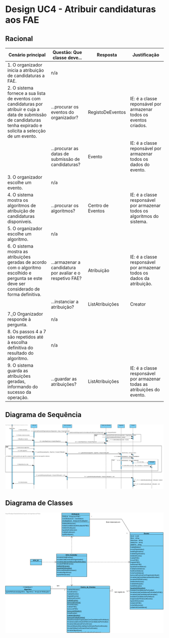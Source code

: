 # Design UC4 - Atribuir candidaturas aos FAE

## Racional ##


| Cenário principal                                                                                                                                                       | Questão: Que classe deve...                               | Resposta          | Justificação                                                             |
|-------------------------------------------------------------------------------------------------------------------------------------------------------------------------|-----------------------------------------------------------|-------------------|--------------------------------------------------------------------------|
| 1. O organizador inicia a atribuição de candidaturas a FAE.                                                                                                             | n/a                                                       |                   |                                                                          |
| 2. O sistema fornece a sua lista de eventos com candidaturas por atribuir e cuja a data de submissão de candidaturas tenha expirado e solicita a selecção de um evento. | ...procurar os eventos do organizador?                    | RegistoDeEventos  | IE: é a classe reponsável por armazenar todos os eventos criados.        |
|                                                                                                                                                                         | ...procurar as datas de submissão de candidaturas?        | Evento            | IE: é a classe reponsável por armazenar todos os dados do evento.        |
| 3. O organizador escolhe um evento.                                                                                                                                     | n/a                                                       |                   |                                                                          |
| 4. O sistema mostra os algoritmos de atribuição de candidaturas disponiveis.                                                                                            | ...procurar os algoritmos?                                | Centro de Eventos | IE: é a classe responsável por armazenar todos os algoritmos do sistema. |
| 5. O organizador escolhe um algoritmo.                                                                                                                                  | n/a                                                       |                   |                                                                          |
| 6. O sistema mostra as atribuições geradas de acordo com o algoritmo escolhido e pergunta se este deve ser considerado de forma definitiva.                             | ...armazenar a candidatura por avaliar e o respetivo FAE? | Atribuição        | IE: é a classe responsável por armazenar todos os dados da atribuição.   |
|                                                                                                                                                                         | ...instanciar a atribuição?                               | ListAtribuições   | Creator                                                                  |
| 7.,O Organizador responde à pergunta.                                                                                                                                   | n/a                                                       |                   |                                                                          |
| 8. Os passos 4 a 7 são repetidos até à escolha definitiva do resultado do algoritmo.                                                                                    | n/a                                                       |                   |                                                                          |
| 9. O sistema guarda as atribuições geradas, informando do sucesso da operação.                                                                                          | ...guardar as atribuições?                                | ListAtribuições   | IE: é a classe responsável por armazenar todas as atribuições do evento. |


##	Diagrama de Sequência ##
![UC4-Atribuir_Candidatura-SD.png](../Imagens/Design/UC4-Atribuir_Candidatura-SD.png)


##	Diagrama de Classes ##
![UC4-Atribuir_Candidatura-ClassDiagram.png](../Imagens/Design/UC4-Atribuir_Candidatura-ClassDiagram.png)
